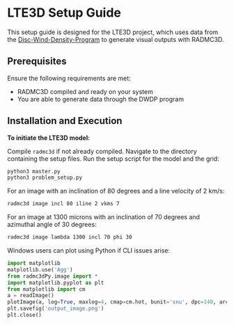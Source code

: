 # LTE3D Setup Guide

This setup guide is designed for the LTE3D project, which uses data from the [Disc-Wind-Density-Program](https://github.com/K1zum1/Disc-Wind-Density-Program/blob/main/source/parameters/wind_density_output.csv) to generate visual outputs with RADMC3D.

## Prerequisites

Ensure the following requirements are met:
- RADMC3D compiled and ready on your system
- You are able to generate data through the DWDP program

## Installation and Execution

**To initiate the LTE3D model:**

Compile `radmc3d` if not already compiled.
Navigate to the directory containing the setup files.
Run the setup script for the model and the grid:
```python
python3 master.py
python3 problem_setup.py
```

For an image with an inclination of 80 degrees and a line velocity of 2 km/s:
```bash
radmc3d image incl 80 iline 2 vkms 7
```
For an image at 1300 microns with an inclination of 70 degrees and azimuthal angle of 30 degrees:
```bash
radmc3d image lambda 1300 incl 70 phi 30
```

Windows users can plot using Python if CLI issues arise:

```python
import matplotlib
matplotlib.use('Agg')
from radmc3dPy.image import *
import matplotlib.pyplot as plt
from matplotlib import cm
a = readImage()
plotImage(a, log=True, maxlog=4, cmap=cm.hot, bunit='snu', dpc=140, arcsec=True)
plt.savefig('output_image.png') 
plt.close()
```